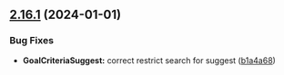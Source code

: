 ## [2.16.1](https://github.com/taskany-inc/issues/compare/v2.16.0...v2.16.1) (2024-01-01)


### Bug Fixes

* **GoalCriteriaSuggest:** correct restrict search for suggest ([b1a4a68](https://github.com/taskany-inc/issues/commit/b1a4a6820ae16cfa57e966dea780d5eaa6e96657))

